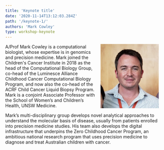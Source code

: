 ```yaml
---
title: 'Keynote title'
date: '2020-11-14T13:12:03.284Z'
path: '/keynote-1/'
authors: 'Mark Cowley'
type: workshop-keynote
---
```


<img align="right" width="185" style="margin-left:16px;margin-right:16px" src="img/Mark-Cowley.jpg"/>

A/Prof Mark Cowley is a computational biologist, whose expertise is in genomics and precision medicine. Mark joined the Children's Cancer Institute in 2018 as the head of the Computational Biology Group, co-head of the Luminesce Alliance Childhood Cancer Computational Biology Program, and now also the co-head of the ACRF Child Cancer Liquid Biopsy Program. Mark is a conjoint Associate Professor with the School of Women’s and Children’s Health, UNSW Medicine.

Mark’s multi-disciplinary group develops novel analytical approaches to understand the molecular basis of disease, usually from patients enrolled into precision medicine studies. His team also develops the digital infrastructure that underpins the Zero Childhood Cancer Program, an ambitious national research program that uses precision medicine to diagnose and treat Australian children with cancer.

